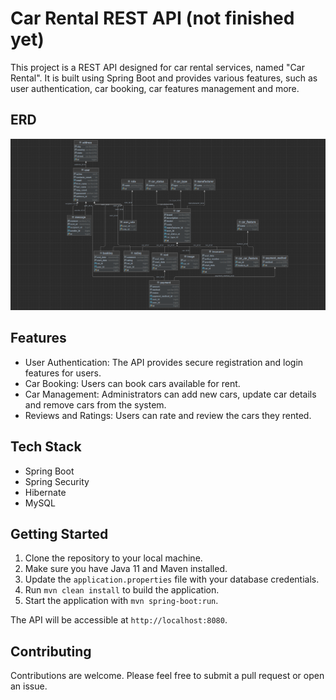 # Car Rental REST API (not finished yet)

This project is a REST API designed for car rental services, named "Car Rental". It is built using Spring Boot and provides various features, such as user authentication, car booking, car features management and more.

## ERD

![ERD](/images/erd.png)

## Features

- User Authentication: The API provides secure registration and login features for users.
- Car Booking: Users can book cars available for rent.
- Car Management: Administrators can add new cars, update car details and remove cars from the system.
- Reviews and Ratings: Users can rate and review the cars they rented.

## Tech Stack

- Spring Boot
- Spring Security
- Hibernate
- MySQL

## Getting Started

1. Clone the repository to your local machine.
2. Make sure you have Java 11 and Maven installed.
3. Update the `application.properties` file with your database credentials.
4. Run `mvn clean install` to build the application.
5. Start the application with `mvn spring-boot:run`.

The API will be accessible at `http://localhost:8080`.

## Contributing

Contributions are welcome. Please feel free to submit a pull request or open an issue.
